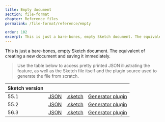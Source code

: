 ```yaml
---
title: Empty document
section: file-format
chapter: Reference files
permalink: /file-format/reference/empty

order: 102
excerpt: This is just a bare-bones, empty Sketch document. The equivalent of creating a new document and saving it immediately.
---
```


This is just a bare-bones, empty Sketch document. The equivalent of creating a new document and saving it immediately.

> Use the table below to access pretty printed JSON illustrating the feature, as well as the Sketch file itself and the plugin source used to generate the file from scratch.

| Sketch version |                                                                                                          |                                                                                                                    |                                                                                                                                                |
| -------------- | -------------------------------------------------------------------------------------------------------- | ------------------------------------------------------------------------------------------------------------------ | ---------------------------------------------------------------------------------------------------------------------------------------------- |
| 55.1           | [JSON](https://github.com/BohemianCoding/SketchAPI/tree/develop/reference-files/55.1/files/empty/output) | [.sketch](https://github.com/BohemianCoding/SketchAPI/tree/develop/reference-files/55.1/files/empty/output.sketch) | [Generator plugin](https://github.com/BohemianCoding/SketchAPI/tree/develop/reference-files/plugin-55.1.sketchplugin/Contents/Sketch/empty.js) |
| 55.2           | [JSON](https://github.com/BohemianCoding/SketchAPI/tree/develop/reference-files/55.2/files/empty/output) | [.sketch](https://github.com/BohemianCoding/SketchAPI/tree/develop/reference-files/55.2/files/empty/output.sketch) | [Generator plugin](https://github.com/BohemianCoding/SketchAPI/tree/develop/reference-files/plugin-55.2.sketchplugin/Contents/Sketch/empty.js) |
| 56.3           | [JSON](https://github.com/BohemianCoding/SketchAPI/tree/develop/reference-files/56.3/files/empty/output) | [.sketch](https://github.com/BohemianCoding/SketchAPI/tree/develop/reference-files/56.3/files/empty/output.sketch) | [Generator plugin](https://github.com/BohemianCoding/SketchAPI/tree/develop/reference-files/plugin-56.3.sketchplugin/Contents/Sketch/empty.js) |

